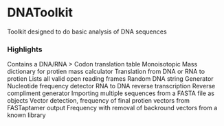 # DNAToolkit

Toolkit designed to do basic analysis of DNA sequences 


### Highlights ###
Contains a DNA/RNA > Codon translation table 
Monoisotopic Mass dictionary for protien mass calculator 
Translation from DNA or RNA to protien
Lists all valid open reading frames 
Random DNA string Generator 
Nucleotide frequency detector 
RNA to DNA reverse transcription 
Reverse compliment generator 
Importing multiple sequences from a FASTA file as objects
Vector detection, frequency of final protien vectors from FASTaptamer output
Frequency with removal of backround vectors from a known library 
